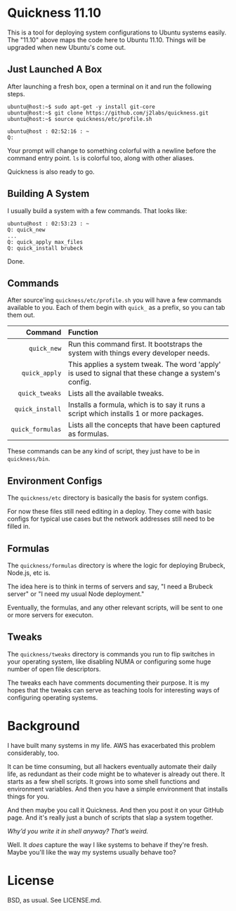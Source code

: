 # Quickness 11.10

This is a tool for deploying system configurations to Ubuntu systems easily. 
The "11.10" above maps the code here to Ubuntu 11.10. Things will be upgraded when new Ubuntu's come out.


## Just Launched A Box

After launching a fresh box, open a terminal on it and run the following steps.

    ubuntu@host:~$ sudo apt-get -y install git-core
    ubuntu@host:~$ git clone https://github.com/j2labs/quickness.git
    ubuntu@host:~$ source quickness/etc/profile.sh 

    ubuntu@host : 02:52:16 : ~
    Q: 

Your prompt will change to something colorful with a newline before the command entry point. `ls` is colorful too, along with other aliases. 

Quickness is also ready to go.


## Building A System

I usually build a system with a few commands. That looks like:

    ubuntu@host : 02:53:23 : ~
    Q: quick_new
    ...
    Q: quick_apply max_files
    Q: quick_install brubeck

Done.


## Commands

After source'ing `quickness/etc/profile.sh` you will have a few commands available to you. Each of them begin with `quick_` as a prefix, so you can tab them out.

| **Command**      | **Function**                                                                                          |
|-----------------:|:------------------------------------------------------------------------------------------------------|
| `quick_new`      | Run this command first. It bootstraps the system with things every developer needs.                   |
| `quick_apply`    | This applies a system tweak. The word 'apply' is used to signal that these change a system's config.  |
| `quick_tweaks`   | Lists all the available tweaks.                                                                       |
| `quick_install`  | Installs a formula, which is to say it runs a script which installs 1 or more packages.               |                          
| `quick_formulas` | Lists all the concepts that have been captured as formulas.                                           |

These commands can be any kind of script, they just have to be in `quickness/bin`.


## Environment Configs

The `quickness/etc` directory is basically the basis for system configs.

For now these files still need editing in a deploy. They come with basic configs for typical use cases but the network addresses still need to be filled in.


## Formulas

The `quickness/formulas` directory is where the logic for deploying Brubeck, Node.js, etc is. 

The idea here is to think in terms of servers and say, "I need a Brubeck server" or "I need my usual Node deployment."

Eventually, the formulas, and any other relevant scripts, will be sent to one or more servers for executon.


## Tweaks

The `quickness/tweaks` directory is commands you run to flip switches in your operating system, like disabling NUMA or configuring some huge number of open file descriptors.

The tweaks each have comments documenting their purpose. It is my hopes that the tweaks can serve as teaching tools for interesting ways of configuring operating systems.


# Background

I have built many systems in my life. AWS has exacerbated this problem considerably, too.

It can be time consuming, but all hackers eventually automate their daily life, as redundant as their code might be to whatever is already out there. It starts as a few shell scripts. It grows into some shell functions and environment variables. And then you have a simple environment that installs things for you.

And then maybe you call it Quickness. And then you post it on your GitHub page. And it's really just a bunch of scripts that slap a system together.

*Why’d you write it in shell anyway? That’s weird.*

Well. It *does* capture the way I like systems to behave if they're fresh. Maybe you'll like the way my systems usually behave too?


# License

BSD, as usual. See LICENSE.md.
